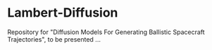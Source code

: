 # Lambert-Diffusion
Repository for "Diffusion Models For Generating Ballistic Spacecraft Trajectories", to be presented ...
